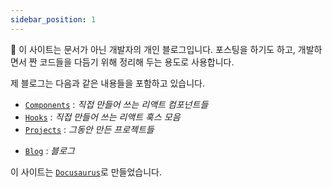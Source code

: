 ```yaml
---
sidebar_position: 1
---
```


:wave: 이 사이트는 문서가 아닌 개발자의 개인 블로그입니다. 포스팅을 하기도 하고, 개발하면서 짠 코드들을 다듬기 위해 정리해 두는 용도로 사용합니다.

제 블로그는 다음과 같은 내용들을 포함하고 있습니다.

- [`Components`](/docs/components/Accordion) : _직접 만들어 쓰는 리액트 컴포넌트들_
- [`Hooks`](/docs/hooks/useConfirm) : _직접 만들어 쓰는 리액트 훅스 모음_
- [`Projects`](/docs/projects/Dynamisign) : _그동안 만든 프로젝트들_
<!-- - [`Profile`](/profile) : _프로필_ -->
- [`Blog`](/blog) : _블로그_

이 사이트는 [`Docusaurus`](https://docusaurus.io/)로 만들었습니다.
